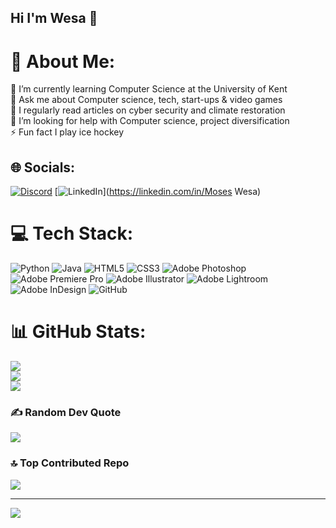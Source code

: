## Hi I'm Wesa 👋
# 💫 About Me:
🌱 I’m currently learning Computer Science at the University of Kent<br>💬 Ask me about Computer science, tech, start-ups & video games <br>📝 I regularly read articles on cyber security and climate restoration<br>🤝 I’m looking for help with Computer science, project diversification <br>⚡ Fun fact I play ice hockey<br>


## 🌐 Socials:
[![Discord](https://img.shields.io/badge/Discord-%237289DA.svg?logo=discord&logoColor=white)](https://discord.gg/blo.o.per) [![LinkedIn](https://img.shields.io/badge/LinkedIn-%230077B5.svg?logo=linkedin&logoColor=white)](https://linkedin.com/in/Moses Wesa) 

# 💻 Tech Stack:
![Python](https://img.shields.io/badge/python-3670A0?style=for-the-badge&logo=python&logoColor=ffdd54) ![Java](https://img.shields.io/badge/java-%23ED8B00.svg?style=for-the-badge&logo=openjdk&logoColor=white) ![HTML5](https://img.shields.io/badge/html5-%23E34F26.svg?style=for-the-badge&logo=html5&logoColor=white) ![CSS3](https://img.shields.io/badge/css3-%231572B6.svg?style=for-the-badge&logo=css3&logoColor=white) ![Adobe Photoshop](https://img.shields.io/badge/adobe%20photoshop-%2331A8FF.svg?style=for-the-badge&logo=adobe%20photoshop&logoColor=white) ![Adobe Premiere Pro](https://img.shields.io/badge/Adobe%20Premiere%20Pro-9999FF.svg?style=for-the-badge&logo=Adobe%20Premiere%20Pro&logoColor=white) ![Adobe Illustrator](https://img.shields.io/badge/adobe%20illustrator-%23FF9A00.svg?style=for-the-badge&logo=adobe%20illustrator&logoColor=white) ![Adobe Lightroom](https://img.shields.io/badge/Adobe%20Lightroom-31A8FF.svg?style=for-the-badge&logo=Adobe%20Lightroom&logoColor=white) ![Adobe InDesign](https://img.shields.io/badge/Adobe%20InDesign-49021F?style=for-the-badge&logo=adobeindesign&logoColor=FF3366) ![GitHub](https://img.shields.io/badge/github-%23121011.svg?style=for-the-badge&logo=github&logoColor=white)
# 📊 GitHub Stats:
![](https://github-readme-stats.vercel.app/api?username=sukiginger&theme=dark&hide_border=false&include_all_commits=false&count_private=false)<br/>
![](https://github-readme-streak-stats.herokuapp.com/?user=sukiginger&theme=dark&hide_border=false)<br/>
![](https://github-readme-stats.vercel.app/api/top-langs/?username=sukiginger&theme=dark&hide_border=false&include_all_commits=false&count_private=false&layout=compact)

### ✍️ Random Dev Quote
![](https://quotes-github-readme.vercel.app/api?type=horizontal&theme=radical)

### 🔝 Top Contributed Repo
![](https://github-contributor-stats.vercel.app/api?username=sukiginger&limit=5&theme=dark&combine_all_yearly_contributions=true)

---
[![](https://visitcount.itsvg.in/api?id=sukiginger&icon=0&color=0)](https://visitcount.itsvg.in)

<!-- Proudly created with GPRM ( https://gprm.itsvg.in ) -->
